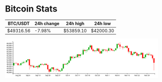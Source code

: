 # Bitcoin Stats

BTC/USDT|24h change|24h high|24h low|
|---|---|---|---|
|$49316.56|-7.98%|$53859.10|$42000.30|

<img src="./chart.svg">
